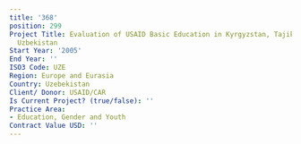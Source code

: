 ```yaml
---
title: '368'
position: 299
Project Title: Evaluation of USAID Basic Education in Kyrgyzstan, Tajikistan, and
  Uzbekistan
Start Year: '2005'
End Year: ''
ISO3 Code: UZE
Region: Europe and Eurasia
Country: Uzebekistan
Client/ Donor: USAID/CAR
Is Current Project? (true/false): ''
Practice Area:
- Education, Gender and Youth
Contract Value USD: ''
---
```


